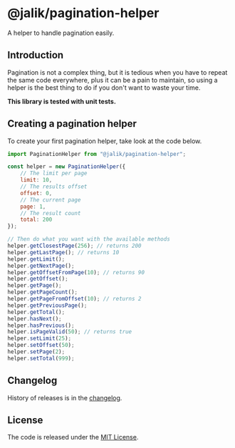 # @jalik/pagination-helper

A helper to handle pagination easily.

## Introduction

Pagination is not a complex thing, but it is tedious when you have to repeat the same code everywhere, plus it can be a pain to maintain, so using a helper is the best thing to do if you don't want to waste your time.

**This library is tested with unit tests.**

## Creating a pagination helper

To create your first pagination helper, take look at the code below.

```js
import PaginationHelper from "@jalik/pagination-helper";

const helper = new PaginationHelper({
    // The limit per page
    limit: 10,
    // The results offset
    offset: 0,
    // The current page
    page: 1,
    // The result count
    total: 200
});

// Then do what you want with the available methods
helper.getClosestPage(256); // returns 200
helper.getLastPage(); // returns 10
helper.getLimit();
helper.getNextPage();
helper.getOffsetFromPage(10); // returns 90
helper.getOffset();
helper.getPage();
helper.getPageCount();
helper.getPageFromOffset(10); // returns 2
helper.getPreviousPage();
helper.getTotal();
helper.hasNext();
helper.hasPrevious();
helper.isPageValid(50); // returns true
helper.setLimit(25);
helper.setOffset(50);
helper.setPage(2);
helper.setTotal(999);
```

## Changelog

History of releases is in the [changelog](./CHANGELOG.md).

## License

The code is released under the [MIT License](http://www.opensource.org/licenses/MIT).
